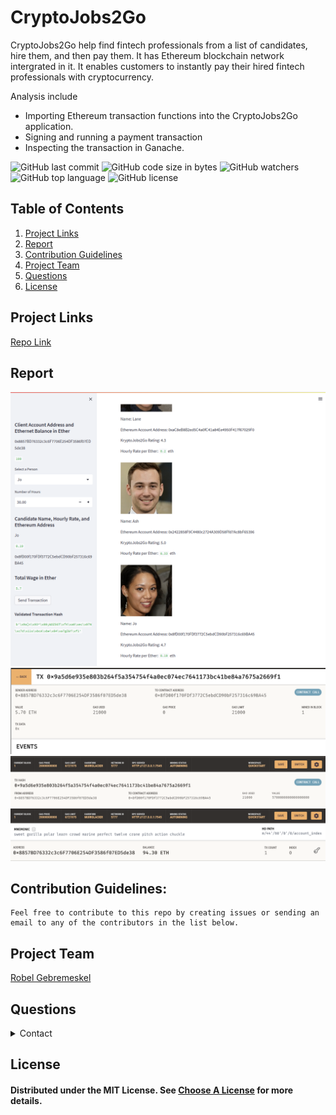 # CryptoJobs2Go

CryptoJobs2Go help find fintech professionals from a list of candidates, hire them, and then pay them. It has Ethereum blockchain network intergrated in it. It enables customers to instantly pay their hired fintech professionals with cryptocurrency.

Analysis include

- Importing Ethereum transaction functions into the CryptoJobs2Go application.
- Signing and running a payment transaction
- Inspecting the transaction in Ganache.

![GitHub last commit](https://img.shields.io/github/last-commit/robel-codes/CryptoJobs2Go) ![GitHub code size in bytes](https://img.shields.io/github/languages/code-size/robel-codes/CryptoJobs2Go) ![GitHub watchers](https://img.shields.io/github/watchers/robel-codes/CryptoJobs2Go?label=Watch&style=social) ![GitHub top language](https://img.shields.io/github/languages/top/robel-codes/CryptoJobs2Go) ![GitHub license](https://img.shields.io/badge/license-MIT-blueyellow) <br>

## Table of Contents

1. [Project Links](#Project-Links)
1. [Report](#Report)
1. [Contribution Guidelines](#Contribution-Guidelines)
1. [Project Team](#Project-Team)
1. [Questions](#Questions)
1. [License](#License)

## Project Links

[Repo Link](https://github.com/robel-codes/CryptoJobs2Go) <br>

## Report

![application](https://raw.githubusercontent.com/robel-codes/CryptoJobs2Go/main/Images/streamlit_app.png)
![Ledger](https://raw.githubusercontent.com/robel-codes/CryptoJobs2Go/main/Images/Ganache_Transaction1.png)
![Ledger](https://raw.githubusercontent.com/robel-codes/CryptoJobs2Go/main/Images/Ganache_Transaction.png)
![Ledger](https://raw.githubusercontent.com/robel-codes/CryptoJobs2Go/main/Images/Ganache_.png)

## Contribution Guidelines:

```
Feel free to contribute to this repo by creating issues or sending an email to any of the contributors in the list below.
```

## Project Team

[Robel Gebremeskel](https://github.com/robel-codes) <br>

## Questions

<details>
    <summary>Contact</summary>
    rofikre@yahoo.com <br>
</details>

## License

#### Distributed under the MIT License. See [Choose A License](https://choosealicense.com/) for more details.
